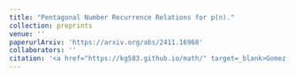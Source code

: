 ```yaml
---
title: "Pentagonal Number Recurrence Relations for p(n)."
collection: preprints
venue: ''
paperurlArxiv: 'https://arxiv.org/abs/2411.16968'
collaborators: ''
citation: '<a href="https://kg583.github.io/math/" target=_blank>Gomez K.</a>, <a href="https://uva.theopenscholar.com/ken-ono/" target=_blank> Ono K.</a>, Saad H., <a href="https://sites.google.com/view/ajitsingh04/home" target=_blank>Singh A.</a>, Submitted'
---
```

